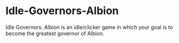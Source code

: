 # Idle-Governors-Albion
Idle Governors: Albion is an idle/clicker game in which your goal is to become the greatest governor of Albion.
